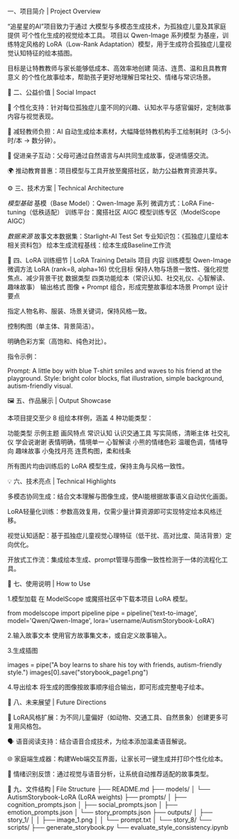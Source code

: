 一、项目简介 | Project Overview

“追星星的AI”项目致力于通过 大模型与多模态生成技术，为孤独症儿童及其家庭提供 可个性化生成的视觉绘本工具。
项目以 Qwen-Image 系列模型 为基座，训练特定风格的 LoRA（Low-Rank Adaptation）模型，用于生成符合孤独症儿童视觉认知特征的绘本插图。

目标是让特教教师与家长能够低成本、高效率地创建 简洁、连贯、温和且具教育意义 的个性化故事绘本，帮助孩子更好地理解日常社交、情绪与常识场景。

🧩 二、公益价值 | Social Impact

🎨 个性化支持：针对每位孤独症儿童不同的兴趣、认知水平与感官偏好，定制故事内容与视觉表现。

🤝 减轻教师负担：AI 自动生成绘本素材，大幅降低特教机构手工绘制耗时（3-5小时/本 → 数分钟）。

💬 促进亲子互动：父母可通过自然语言与AI共同生成故事，促进情感交流。

🌍 推动教育普惠：项目模型与工具开放至魔搭社区，助力公益教育资源共享。

⚙️ 三、技术方案 | Technical Architecture

*模型基础*
基模（Base Model）：Qwen-Image 系列
微调方式：LoRA Fine-tuning（低秩适配）
训练平台：魔搭社区 AIGC 模型训练专区（ModelScope AIGC）

*数据来源*
故事文本数据集：Starlight-AI Test Set
专业知识包：《孤独症儿童绘本相关资料包》
绘本生成流程基线：绘本生成Baseline工作流

🧠 四、LoRA 训练细节 | LoRA Training Details
项目	内容
训练模型	Qwen-Image
微调方法	LoRA (rank=8, alpha=16)
优化目标	保持人物与场景一致性、强化视觉焦点、减少背景干扰
数据类型	四类功能绘本（常识认知、社交礼仪、心智解读、趣味故事）
输出格式	图像 + Prompt 组合，形成完整故事绘本场景
Prompt 设计要点

指定人物名称、服装、场景关键词，保持风格一致。

控制构图（单主体、背景简洁）。

明确色彩方案（高饱和、纯色对比）。

指令示例：

Prompt: A little boy with blue T-shirt smiles and waves to his friend at the playground.
Style: bright color blocks, flat illustration, simple background, autism-friendly visual.

🖼️ 五、作品展示 | Output Showcase

本项目提交至少 8 组绘本样例，涵盖 4 种功能类型：

功能类型	示例主题	画风特点
常识认知	认识交通工具	写实简练，清晰主体
社交礼仪	学会说谢谢	表情明确，情境单一
心智解读	小熊的情绪色彩	温暖色调，情绪导向
趣味故事	小兔找月亮	连贯构图，柔和线条

所有图片均由训练后的 LoRA 模型生成，保持主角与风格一致性。

💡 六、技术亮点 | Technical Highlights

多模态协同生成：结合文本理解与图像生成，使AI能根据故事语义自动优化画面。

LoRA轻量化训练：参数高效复用，仅需少量计算资源即可实现特定绘本风格迁移。

视觉认知适配：基于孤独症儿童视觉心理特征（低干扰、高对比度、简洁背景）定向优化。

开放式工作流：集成绘本生成、prompt管理与图像一致性检测于一体的流程化工具。

🚀 七、使用说明 | How to Use

1.模型加载
在 ModelScope 或魔搭社区中下载本项目 LoRA 模型。

from modelscope import pipeline
pipe = pipeline('text-to-image', model='Qwen/Qwen-Image', lora='username/AutismStorybook-LoRA')


2.输入故事文本
使用官方故事集文本，或自定义故事输入。

3.生成插图

images = pipe("A boy learns to share his toy with friends, autism-friendly style.")
images[0].save("storybook_page1.png")

4.导出绘本
将生成的图像按故事顺序组合输出，即可形成完整电子绘本。

🌱 八、未来展望 | Future Directions

🧩 LoRA风格扩展：为不同儿童偏好（如动物、交通工具、自然景象）创建更多可复用风格包。

🗣️ 语音阅读支持：结合语音合成技术，为绘本添加温柔语音解说。

🌐 家庭端生成器：构建Web端交互界面，让家长可一键生成并打印个性化绘本。

🤖 情绪识别反馈：通过视觉与语音分析，让系统自动推荐适配的故事类型。

📎 九、文件结构 | File Structure
├── README.md
├── models/
│   └── AutismStorybook-LoRA (LoRA weights)
├── prompts/
│   ├── cognition_prompts.json
│   ├── social_prompts.json
│   ├── emotion_prompts.json
│   └── story_prompts.json
├── outputs/
│   ├── story_1/
│   │   ├── image_1.png
│   │   └── prompt.txt
│   └── story_8/
└── scripts/
    ├── generate_storybook.py
    └── evaluate_style_consistency.ipynb
